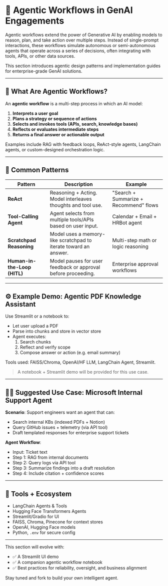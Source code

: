 # 🤖 Agentic Workflows in GenAI Engagements

Agentic workflows extend the power of Generative AI by enabling models to reason, plan, and take action over multiple steps. Instead of single-prompt interactions, these workflows simulate autonomous or semi-autonomous agents that operate across a series of decisions, often integrating with tools, APIs, or other data sources.

This section introduces agentic design patterns and implementation guides for enterprise-grade GenAI solutions.

---

## 🧠 What Are Agentic Workflows?

An **agentic workflow** is a multi-step process in which an AI model:

1. **Interprets a user goal**
2. **Plans a strategy or sequence of actions**
3. **Selects and invokes tools (APIs, search, knowledge bases)**
4. **Reflects or evaluates intermediate steps**
5. **Returns a final answer or actionable output**

Examples include RAG with feedback loops, ReAct-style agents, LangChain agents, or custom-designed orchestration logic.

---

## 🧩 Common Patterns

| Pattern | Description | Example |
|--------|-------------|---------|
| **ReAct** | Reasoning + Acting. Model interleaves thoughts and tool use. | "Search + Summarize + Recommend" flows |
| **Tool-Calling Agent** | Agent selects from multiple tools/APIs based on user input. | Calendar + Email + HRBot agent |
| **Scratchpad Reasoning** | Model uses a memory-like scratchpad to iterate toward an answer. | Multi-step math or logic reasoning |
| **Human-in-the-Loop (HITL)** | Model pauses for user feedback or approval before proceeding. | Enterprise approval workflows |

---

## ⚙️ Example Demo: Agentic PDF Knowledge Assistant

Use Streamlit or a notebook to:

- Let user upload a PDF
- Parse into chunks and store in vector store
- Agent executes:
  1. Search chunks
  2. Reflect and verify scope
  3. Compose answer or action (e.g. email summary)

Tools used: FAISS/Chroma, OpenAI/HF LLM, LangChain Agent, Streamlit.

> A notebook + Streamlit demo will be provided for this use case.

---

## 🧑‍💼 Suggested Use Case: Microsoft Internal Support Agent

**Scenario**: Support engineers want an agent that can:
- Search internal KBs (indexed PDFs + Notion)
- Query GitHub issues + telemetry (via API tool)
- Draft templated responses for enterprise support tickets

**Agent Workflow**:
- Input: Ticket text
- Step 1: RAG from internal documents
- Step 2: Query logs via API tool
- Step 3: Summarize findings into a draft resolution
- Step 4: Include citation + confidence scores

---

## 🧰 Tools + Ecosystem

- LangChain Agents & Tools
- Hugging Face Transformers Agents
- Streamlit/Gradio for UI
- FAISS, Chroma, Pinecone for context stores
- OpenAI, Hugging Face models
- Python, `.env` for secure config

---

This section will evolve with:
- ✅ A Streamlit UI demo
- ✅ A companion agentic workflow notebook
- ✅ Best practices for reliability, oversight, and business alignment

Stay tuned and fork to build your own intelligent agent.

